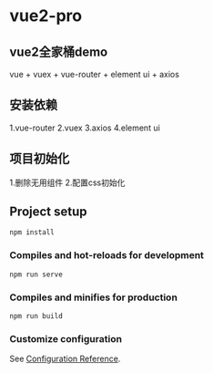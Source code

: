 # vue2-pro

## vue2全家桶demo
vue + vuex + vue-router + element ui + axios

## 安装依赖
1.vue-router
2.vuex
3.axios
4.element ui

## 项目初始化
1.删除无用组件
2.配置css初始化





## Project setup
```
npm install
```

### Compiles and hot-reloads for development
```
npm run serve
```

### Compiles and minifies for production
```
npm run build
```

### Customize configuration
See [Configuration Reference](https://cli.vuejs.org/config/).
